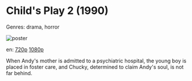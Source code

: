 # Child's Play 2 (1990)

Genres: drama, horror

![poster](http://image.tmdb.org/t/p/w500/xy0qUntbDOVgiTDvSIFlSM3MMzP.jpg)

en:
  [720p](magnet:?xt=urn:btih:9BE1936C11F2729C54D69FA732CDFC5D5E3154EC&tr=udp://glotorrents.pw:6969/announce&tr=udp://tracker.opentrackr.org:1337/announce&tr=udp://torrent.gresille.org:80/announce&tr=udp://tracker.openbittorrent.com:80&tr=udp://tracker.coppersurfer.tk:6969&tr=udp://tracker.leechers-paradise.org:6969&tr=udp://p4p.arenabg.ch:1337&tr=udp://tracker.internetwarriors.net:1337)
  [1080p](magnet:?xt=urn:btih:82575D19BC24EF2827E99B6291FE64F917615440&tr=udp://glotorrents.pw:6969/announce&tr=udp://tracker.opentrackr.org:1337/announce&tr=udp://torrent.gresille.org:80/announce&tr=udp://tracker.openbittorrent.com:80&tr=udp://tracker.coppersurfer.tk:6969&tr=udp://tracker.leechers-paradise.org:6969&tr=udp://p4p.arenabg.ch:1337&tr=udp://tracker.internetwarriors.net:1337)
  


When Andy's mother is admitted to a psychiatric hospital, the young boy is placed in foster care, and Chucky, determined to claim Andy's soul, is not far behind.